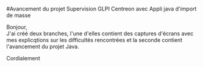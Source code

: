 #Avancement du projet Supervision GLPI Centreon avec Appli java d'import de masse

Bonjour,   
J'ai créé deux branches, l'une d'elles contient des captures d'écrans avec mes explicqtions sur les difficultés rencontrées et la seconde contient l'avancement du projet Java.

Cordialement
